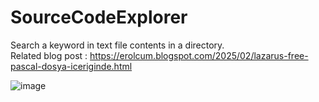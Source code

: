 # SourceCodeExplorer
Search a keyword in text file contents in a directory. 
<br>Related blog post :
https://erolcum.blogspot.com/2025/02/lazarus-free-pascal-dosya-iceriginde.html

![image](https://github.com/user-attachments/assets/299d1efa-7d83-4609-844e-5ada4fa65953)

